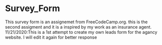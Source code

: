 # Survey_Form
This survey form is an assignemet from FreeCodeCamp.org. this is the second assigment and it is a inspired by my work as an insurance agent. 
11/21/2020:This is a 1st attempt to create my own leads form for the agancy website. I will edit it again for better response
